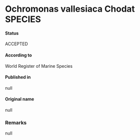 Ochromonas vallesiaca Chodat SPECIES
=======

#### Status
ACCEPTED

#### According to
World Register of Marine Species

#### Published in
null

#### Original name
null

### Remarks
null
